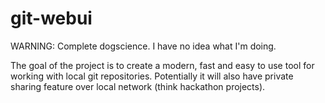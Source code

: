 git-webui
=========

WARNING: Complete dogscience. I have no idea what I'm doing.

The goal of the project is to create a modern, fast and easy to use tool for working with local git repositories. Potentially it will also have private sharing feature over local network (think hackathon projects).
